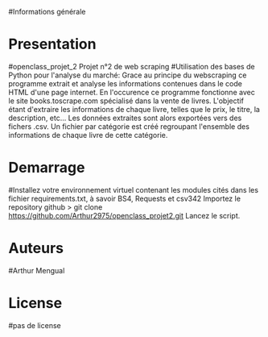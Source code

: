 #Informations générale
# Presentation
#openclass_projet_2
Projet n°2 de web scraping
#Utilisation des bases de Python pour l'analyse du marché:
Grace au principe du webscraping ce programme extrait et analyse les informations contenues dans le code HTML d'une page internet.
En l'occurence ce programme fonctionne avec le site books.toscrape.com spécialisé dans la vente de livres.
L'objectif étant d'extraire les informations de chaque livre, telles que le prix, le titre, la description, etc...
Les données extraites sont alors exportées vers des fichers .csv. Un fichier par catégorie est créé regroupant l'ensemble des informations de chaque livre de cette catégorie.

# Demarrage
#Installez votre environnement virtuel contenant les modules cités dans les fichier requirements.txt, à savoir BS4, Requests et csv342
Importez le repository github > git clone https://github.com/Arthur2975/openclass_projet2.git
Lancez le script.

# Auteurs
#Arthur Mengual

# License
#pas de license
